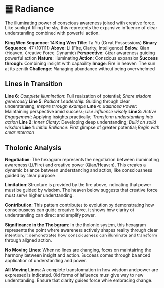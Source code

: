 # ䷍ Radiance

The illuminating power of conscious awareness joined with creative force. Like sunlight filling the sky, this represents the expansive influence of clear understanding combined with powerful action.


**King Wen Sequence**: 14
**King Wen Title**: Ta Yu (Great Possessions)
**Binary Sequence**: 47 (101111)
**Above**: Li (Fire, Clarity, Intelligence)
**Below**: Qian (Heaven, Creative Force, Dynamic)
**Perspective**: Clear awareness guiding powerful action
**Nature**: Illuminating
**Action**: Conscious expansion
**Success through**: Combining insight with capability
**Image**: Fire in heaven; The sun at its zenith
**Challenge**: Managing abundance without being overwhelmed

## Lines in Transition
**Line 6**: *Complete Illumination*: Full realization of potential; *Share wisdom generously*
**Line 5**: *Radiant Leadership*: Guiding through clear understanding; *Inspire through example*
**Line 4**: *Balanced Power*: Maintaining perspective amid success; *Use influence wisely*
**Line 3**: *Active Engagement*: Applying insights practically; *Transform understanding into action*
**Line 2**: *Inner Clarity*: Developing deep understanding; *Build on solid wisdom*
**Line 1**: *Initial Brilliance*: First glimpse of greater potential; *Begin with clear intention*

## Tholonic Analysis
**Negotiation**: The hexagram represents the negotiation between illuminating awareness (Li/Fire) and creative power (Qian/Heaven). This creates a dynamic balance between understanding and action, like consciousness guided by clear purpose.

**Limitation**: Structure is provided by the fire above, indicating that power must be guided by wisdom. The heaven below suggests that creative force must serve higher understanding.

**Contribution**: This pattern contributes to evolution by demonstrating how consciousness can guide creative force. It shows how clarity of understanding can direct and amplify power.

**Significance in the Thologram**: In the tholonic system, this hexagram represents the point where awareness actively shapes reality through clear intention. It demonstrates how consciousness can illuminate and transform through aligned action.

**No Moving Lines**: When no lines are changing, focus on maintaining the harmony between insight and action. Success comes through balanced application of understanding and power.

**All Moving Lines**: A complete transformation in how wisdom and power are expressed is indicated. Old forms of influence must give way to new understanding. Ensure that clarity guides force while embracing change.
